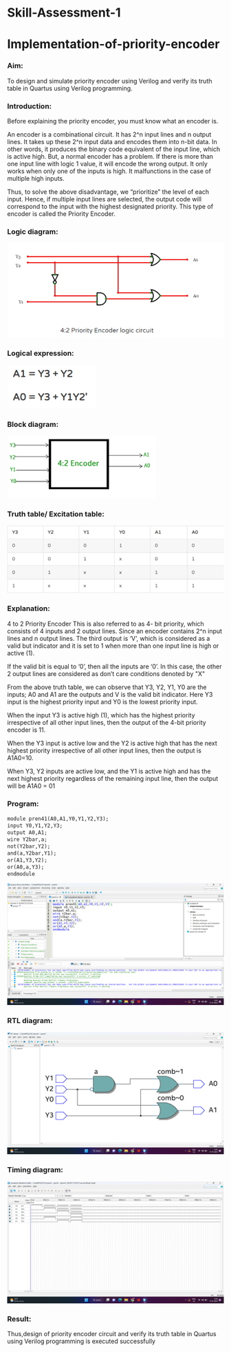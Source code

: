 # Skill-Assessment-1
#	Implementation-of-priority-encoder 
###	Aim:
To design and simulate priority encoder using Verilog and verify its truth table in Quartus using Verilog programming.

### Introduction:
Before explaining the priority encoder, you must know what an encoder is.

An encoder is a combinational circuit. It has 2^n input lines and n output lines. It takes up these 2^n input data and encodes them into n-bit data. In other words, it produces the binary code equivalent of the input line, which is active high.
But, a normal encoder has a problem. If there is more than one input line with logic 1 value, it will encode the wrong output. It only works when only one of the inputs is high. It malfunctions in the case of multiple high inputs.

Thus, to solve the above disadvantage, we “prioritize” the level of each input. Hence, if multiple input lines are selected, the output code will correspond to the input with the highest designated priority. This type of encoder is called the Priority Encoder.

### Logic diagram:
![image](./lgdig.png)

### Logical expression:
![image](./lgequ.png)

###	Block diagram:
![image](./blck.png)

###	Truth table/ Excitation table:
![image](./tt.png)

###	Explanation:
4 to 2 Priority Encoder
This is also referred to as 4- bit priority, which consists of 4 inputs and 2 output lines. Since an encoder contains 2^n input lines and n output lines. The third output is ‘V’, which is considered as a valid but indicator and it is set to 1 when more than one input line is high or active (1).

If the valid bit is equal to ‘0’, then all the inputs are ‘0’. In this case, the other 2 output lines are considered as don’t care conditions denoted by "X"

From the above truth table, we can observe that Y3, Y2, Y1, Y0 are the inputs; A0 and A1 are the outputs and V is the valid bit indicator. Here Y3 input is the highest priority input and Y0 is the lowest priority input.

When the input Y3 is active high (1), which has the highest priority irrespective of all other input lines, then the output of the 4-bit priority encoder is 11.

When the Y3 input is active low and the Y2 is active high that has the next highest priority irrespective of all other input lines, then the output is A1A0=10.

When Y3, Y2 inputs are active low, and the Y1 is active high and has the next highest priority regardless of the remaining input line, then the output will be A1A0 = 01
### Program:
```
module pren41(A0,A1,Y0,Y1,Y2,Y3);
input Y0,Y1,Y2,Y3;
output A0,A1;
wire Y2bar,a;
not(Y2bar,Y2);
and(a,Y2bar,Y1);
or(A1,Y3,Y2);
or(A0,a,Y3);
endmodule
```
![image](./code.png)

###	RTL diagram:
![image](./rtl.png)

###	Timing diagram:
![image](./wave.png)

###	Result:
Thus,design of priority encoder circuit and verify its truth table in Quartus using Verilog programming is executed successfully
